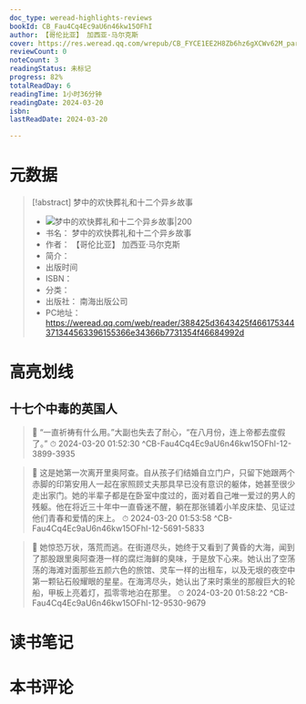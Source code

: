 ```yaml
---
doc_type: weread-highlights-reviews
bookId: CB_Fau4Cq4Ec9aU6n46kw15OFhI
author: 【哥伦比亚】 加西亚·马尔克斯
cover: https://res.weread.qq.com/wrepub/CB_FYCE1EE2H8Zb6hz6gXCWv62M_parsecover
reviewCount: 0
noteCount: 3
readingStatus: 未标记
progress: 82%
totalReadDay: 6
readingTime: 1小时36分钟
readingDate: 2024-03-20
isbn: 
lastReadDate: 2024-03-20

---
```

# 元数据
> [!abstract] 梦中的欢快葬礼和十二个异乡故事
> - ![ 梦中的欢快葬礼和十二个异乡故事|200](https://res.weread.qq.com/wrepub/CB_FYCE1EE2H8Zb6hz6gXCWv62M_parsecover)
> - 书名： 梦中的欢快葬礼和十二个异乡故事
> - 作者： 【哥伦比亚】 加西亚·马尔克斯
> - 简介： 
> - 出版时间 
> - ISBN： 
> - 分类： 
> - 出版社： 南海出版公司
> - PC地址：https://weread.qq.com/web/reader/388425d3643425f466175344371344563396155366e34366b7731354f46684992d

# 高亮划线

## 十七个中毒的英国人

> 📌 “一直祈祷有什么用。”大副也失去了耐心，“在八月份，连上帝都去度假了。” 
> ⏱ 2024-03-20 01:52:30 ^CB-Fau4Cq4Ec9aU6n46kw15OFhI-12-3899-3935

> 📌 这是她第一次离开里奥阿查。自从孩子们结婚自立门户，只留下她跟两个赤脚的印第安用人一起在家照顾丈夫那具早已没有意识的躯体，她甚至很少走出家门。她的半辈子都是在卧室中度过的，面对着自己唯一爱过的男人的残躯。他在将近三十年中一直昏迷不醒，躺在那张铺着小羊皮床垫、见证过他们青春和爱情的床上。 
> ⏱ 2024-03-20 01:53:58 ^CB-Fau4Cq4Ec9aU6n46kw15OFhI-12-5691-5833

> 📌 她惊恐万状，落荒而逃。在街道尽头，她终于又看到了黄昏的大海，闻到了那股跟里奥阿查港一样的腐烂海鲜的臭味，于是放下心来。她认出了空荡荡的海滩对面那些五颜六色的旅馆、灵车一样的出租车，以及无垠的夜空中第一颗钻石般耀眼的星星。在海湾尽头，她认出了来时乘坐的那艘巨大的轮船，甲板上亮着灯，孤零零地泊在那里。 
> ⏱ 2024-03-20 01:58:22 ^CB-Fau4Cq4Ec9aU6n46kw15OFhI-12-9530-9679

# 读书笔记

# 本书评论
